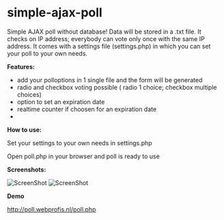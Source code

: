 # simple-ajax-poll

Simple AJAX poll without database! Data will be stored in a .txt file. It checks on IP address; everybody can vote only once with the same IP address.
It comes with a settings file (settings.php) in which you can set your poll to your own needs.

**Features:**
* add your polloptions in 1 single file and the form will be generated
* radio and checkbox voting possible ( radio 1 choice; checkbox multiple choices)
* option to set an expiration date
* realtime counter if choosen for an expiration date
* 

**How to use:**

Set your settings to your own needs in settings.php

Open poll.php in your browser and poll is ready to use

**Screenshots:**

![ScreenShot](http://develop3.webprofis.nl/poll/data/poll1.jpg)
![ScreenShot](http://develop3.webprofis.nl/poll/data/poll2.jpg)

**Demo**

http://poll.webprofis.nl/poll.php
